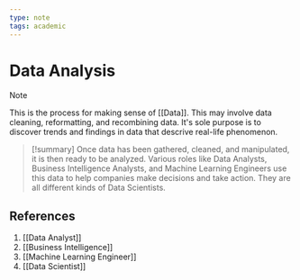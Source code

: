 ```yaml
---
type: note
tags: academic
---
```

# Data Analysis

> [!note]
> This is the process for making sense of [[Data]]. This may involve data cleaning, reformatting, and recombining data. It's sole purpose is to discover trends and findings in data that descrive real-life phenomenon.

> [!summary] 
> Once data has been gathered, cleaned, and manipulated, it is then ready to be analyzed. Various roles like Data Analysts, Business Intelligence Analysts, and Machine Learning Engineers use this data to help companies make decisions and take action. They are all different kinds of Data Scientists.

## References
1. [[Data Analyst]]
2. [[Business Intelligence]]
3. [[Machine Learning Engineer]]
4. [[Data Scientist]]